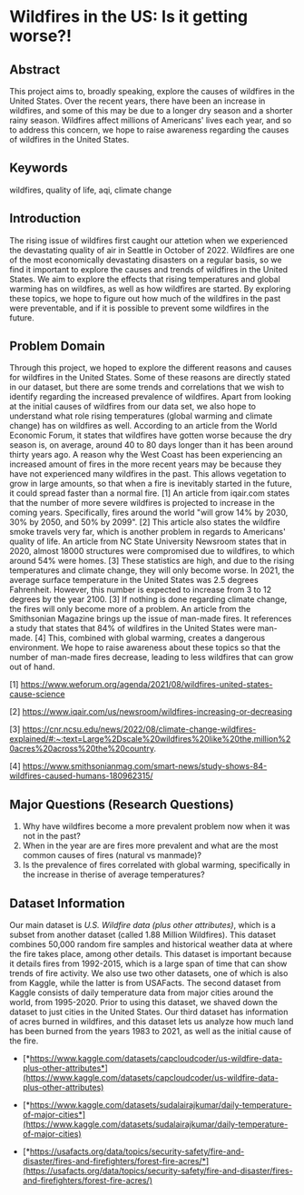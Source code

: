 # Wildfires in the US: Is it getting worse?!

## Abstract
This project aims to, broadly speaking, explore the causes of wildfires in the United States. Over the recent years, there have been an increase in wildfires, and some of this may be due to a longer dry season and a shorter rainy season. Wildfires affect millions of Americans' lives each year, and so to
address this concern, we hope to raise awareness regarding the causes of wildfires in the United States. 

## Keywords
wildfires, quality of life, aqi, climate change

## Introduction
The rising issue of wildfires first caught our attetion when we experienced the devastating quality of air in Seattle in October of 2022. Wildfires are one of the most economically devastating disasters on a regular basis, so we find it important to explore the causes and trends of wildfires in the United States. We aim to explore the effects that rising temperatures and global warming has on wildfires, as well as how wildfires are started. By exploring these topics, we hope to figure out how much of the wildfires in the past were preventable, and if it is possible to prevent some wildfires in the future. 

## Problem Domain
Through this project, we hoped to explore the different reasons and causes for wildfires in the United States. Some of these reasons are directly stated in our dataset, but there are some trends and correlations that we wish to identify regarding the increased prevalence of wildfires. Apart from looking at the initial causes of wildfires from our data set, we also hope to understand what role rising temperatures (global warming and climate change) has on wildfires as well. According to an article from the World Economic Forum, it states that wildfires have gotten worse because the dry season is, on average, around 40 to 80 days longer than it has been around thirty years ago. A reason why the West Coast has been experiencing an increased amount of fires in the more recent years may be because they have not experienced many wildfires in the past. This allows vegetation to grow in large amounts, so that when a fire is inevitably started in the future, it could spread faster than a normal fire. [1] An article from iqair.com states that the number of more severe wildfires is projected to increase in the coming years. Specifically, fires around the world "will grow 14% by 2030, 30% by 2050, and 50% by 2099". [2] This article also states the wildfire smoke travels very far, which is another problem in regards to Americans' quality of life. An article from NC State University Newsroom states that in 2020, almost 18000 structures were compromised due to wildfires, to which around 54% were homes. [3] These statistics are high, and due to the rising temperatures and climate change, they will only become worse. In 2021, the average surface temperature in the United States was 2.5 degrees Fahrenheit. However, this number is expected to increase from 3 to 12 degrees by the year 2100. [3] If nothing is done regarding climate change, the fires will only become more of a problem. An article from the Smithsonian Magazine brings up the issue of man-made fires. It references a study that states that 84% of wildfires in the United States were man-made. [4] This, combined with global warming, creates a dangerous environment. We hope to raise awareness about these topics so that the number of man-made fires decrease, leading to less wildfires that can grow out of hand. 

[1] https://www.weforum.org/agenda/2021/08/wildfires-united-states-cause-science

[2] https://www.iqair.com/us/newsroom/wildfires-increasing-or-decreasing

[3] https://cnr.ncsu.edu/news/2022/08/climate-change-wildfires-explained/#:~:text=Large%2Dscale%20wildfires%20like%20the,million%20acres%20across%20the%20country.

[4] https://www.smithsonianmag.com/smart-news/study-shows-84-wildfires-caused-humans-180962315/

## Major Questions (Research Questions)
1. Why have wildfires become a more prevalent problem now when it was not in the past?
2. When in the year are are fires more prevalent and what are the most common causes of fires (natural vs manmade)?
3. Is the prevalence of fires correlated with global warming, specifically in the increase in therise of average temperatures?

## Dataset Information
Our main dataset is *U.S. Wildfire data (plus other attributes)*, which is a subset from another dataset (called 1.88 Million Wildfires). This dataset combines 50,000 random fire samples and historical weather data at where the fire takes place, among other details. This dataset is important because it details fires from 1992-2015, which is a large span of time that can show trends of fire activity. We also use two other datasets, one of which is also from Kaggle, while the latter is from USAFacts. The second dataset from Kaggle consists of daily temperature data from major cities around the world, from 1995-2020. Prior to using this dataset, we shaved down the dataset to just cities in the United States. Our third dataset has information of acres burned in wildfires, and this dataset lets us analyze how much land has been burned from the years 1983 to 2021, as well as the initial cause of the fire. 

- [*https://www.kaggle.com/datasets/capcloudcoder/us-wildfire-data-plus-other-attributes*](https://www.kaggle.com/datasets/capcloudcoder/us-wildfire-data-plus-other-attributes)

- [*https://www.kaggle.com/datasets/sudalairajkumar/daily-temperature-of-major-cities*](https://www.kaggle.com/datasets/sudalairajkumar/daily-temperature-of-major-cities)

- [*https://usafacts.org/data/topics/security-safety/fire-and-disaster/fires-and-firefighters/forest-fire-acres/*](https://usafacts.org/data/topics/security-safety/fire-and-disaster/fires-and-firefighters/forest-fire-acres/)
